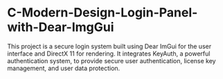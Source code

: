 # C-Modern-Design-Login-Panel-with-Dear-ImgGui
This project is a secure login system built using Dear ImGui for the user interface and DirectX 11 for rendering. It integrates KeyAuth, a powerful authentication system, to provide secure user authentication, license key management, and user data protection.
